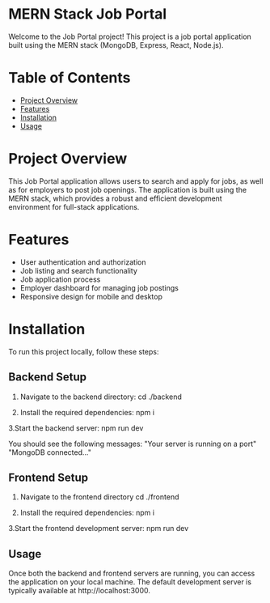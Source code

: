 # MERN Stack Job Portal

Welcome to the Job Portal project! This project is a job portal application built using the MERN stack (MongoDB, Express, React, Node.js).

# Table of Contents

- [Project Overview](#project-overview)
- [Features](#features)
- [Installation](#installation)
- [Usage](#usage)

# Project Overview

This Job Portal application allows users to search and apply for jobs, as well as for employers to post job openings. The application is built using the MERN stack, which provides a robust and efficient development environment for full-stack applications.

# Features

- User authentication and authorization
- Job listing and search functionality
- Job application process
- Employer dashboard for managing job postings
- Responsive design for mobile and desktop

# Installation

To run this project locally, follow these steps:

## Backend Setup

1. Navigate to the backend directory:
   cd ./backend

2. Install the required dependencies:
   npm i

3.Start the backend server:
  npm run dev
  
You should see the following messages:
"Your server is running on a port"
"MongoDB connected..."

## Frontend Setup
1. Navigate to the frontend directory
   cd ./frontend
   
2. Install the required dependencies:
   npm i
   
3.Start the frontend development server:
npm run dev

## Usage
Once both the backend and frontend servers are running, you can access the application on your local machine. The default development server is typically available at http://localhost:3000.

